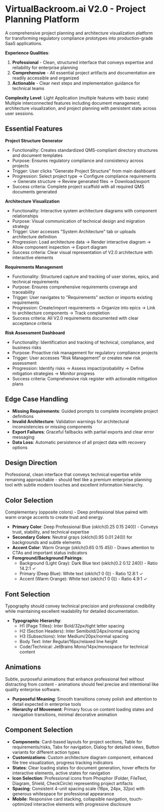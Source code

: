 # VirtualBackroom.ai V2.0 - Project Planning Platform

A comprehensive project planning and architecture visualization platform for transforming regulatory compliance prototypes into production-grade SaaS applications.

**Experience Qualities**:
1. **Professional** - Clean, structured interface that conveys expertise and reliability for enterprise planning
2. **Comprehensive** - All essential project artifacts and documentation are readily accessible and organized
3. **Actionable** - Clear next steps and implementation guidance for technical teams

**Complexity Level**: Light Application (multiple features with basic state)
Multiple interconnected features including document management, architecture visualization, and project planning with persistent state across user sessions.

## Essential Features

**Project Structure Generator**
- Functionality: Creates standardized QMS-compliant directory structures and document templates
- Purpose: Ensures regulatory compliance and consistency across projects  
- Trigger: User clicks "Generate Project Structure" from main dashboard
- Progression: Select project type → Configure compliance requirements → Generate structure → Review generated files → Download/export
- Success criteria: Complete project scaffold with all required QMS documents generated

**Architecture Visualization**
- Functionality: Interactive system architecture diagrams with component relationships
- Purpose: Visual communication of technical design and migration strategy
- Trigger: User accesses "System Architecture" tab or uploads architecture definition
- Progression: Load architecture data → Render interactive diagram → Allow component inspection → Export diagram
- Success criteria: Clear visual representation of V2.0 architecture with interactive elements

**Requirements Management**
- Functionality: Structured capture and tracking of user stories, epics, and technical requirements
- Purpose: Ensures comprehensive requirements coverage and traceability
- Trigger: User navigates to "Requirements" section or imports existing requirements
- Progression: Create/import requirements → Organize into epics → Link to architecture components → Track completion
- Success criteria: All V2.0 requirements documented with clear acceptance criteria

**Risk Assessment Dashboard**
- Functionality: Identification and tracking of technical, compliance, and business risks
- Purpose: Proactive risk management for regulatory compliance projects
- Trigger: User accesses "Risk Management" or creates new risk assessment
- Progression: Identify risks → Assess impact/probability → Define mitigation strategies → Monitor progress
- Success criteria: Comprehensive risk register with actionable mitigation plans

## Edge Case Handling
- **Missing Requirements**: Guided prompts to complete incomplete project definitions
- **Invalid Architecture**: Validation warnings for architectural inconsistencies or missing components
- **Export Failures**: Graceful fallbacks with partial exports and clear error messaging
- **Data Loss**: Automatic persistence of all project data with recovery options

## Design Direction
Professional, clean interface that conveys technical expertise while remaining approachable - should feel like a premium enterprise planning tool with subtle modern touches and excellent information hierarchy.

## Color Selection
Complementary (opposite colors) - Deep professional blue paired with warm orange accents to create trust and energy.

- **Primary Color**: Deep Professional Blue (oklch(0.25 0.15 240)) - Conveys trust, stability, and technical expertise
- **Secondary Colors**: Neutral grays (oklch(0.95 0.01 240)) for backgrounds and subtle elements
- **Accent Color**: Warm Orange (oklch(0.65 0.15 45)) - Draws attention to CTAs and important status indicators
- **Foreground/Background Pairings**: 
  - Background (Light Gray): Dark Blue text (oklch(0.2 0.12 240)) - Ratio 14.2:1 ✓
  - Primary (Deep Blue): White text (oklch(1 0 0)) - Ratio 12.8:1 ✓
  - Accent (Warm Orange): White text (oklch(1 0 0)) - Ratio 4.9:1 ✓

## Font Selection
Typography should convey technical precision and professional credibility while maintaining excellent readability for detailed documentation.

- **Typographic Hierarchy**:
  - H1 (Page Titles): Inter Bold/32px/tight letter spacing
  - H2 (Section Headers): Inter Semibold/24px/normal spacing  
  - H3 (Subsections): Inter Medium/20px/normal spacing
  - Body Text: Inter Regular/16px/relaxed line height
  - Code/Technical: JetBrains Mono/14px/monospace for technical content

## Animations
Subtle, purposeful animations that enhance professional feel without distracting from content - animations should feel precise and intentional like quality enterprise software.

- **Purposeful Meaning**: Smooth transitions convey polish and attention to detail expected in enterprise tools
- **Hierarchy of Movement**: Primary focus on content loading states and navigation transitions, minimal decorative animation

## Component Selection
- **Components**: Card-based layouts for project sections, Table for requirements/risks, Tabs for navigation, Dialog for detailed views, Button variants for different action types
- **Customizations**: Custom architecture diagram component, enhanced file tree visualization, progress tracking indicators
- **States**: Clear loading states for document generation, hover effects for interactive elements, active states for navigation
- **Icon Selection**: Professional icons from Phosphor (Folder, FileText, Diagram, Shield, CheckCircle) representing project artifacts
- **Spacing**: Consistent 4-unit spacing scale (16px, 24px, 32px) with generous whitespace for professional appearance
- **Mobile**: Responsive card stacking, collapsible navigation, touch-optimized interactive elements with progressive disclosure